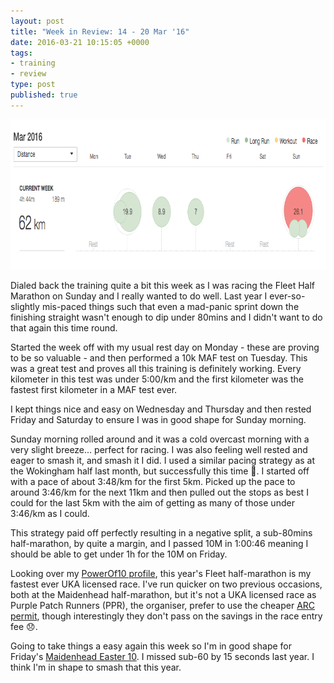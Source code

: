 ```yaml
---
layout: post
title: "Week in Review: 14 - 20 Mar '16"
date: 2016-03-21 10:15:05 +0000
tags:
- training
- review
type: post
published: true
---
```


<a href="/img/week-in-review-14-20Mar16.png"><img alt="Week in Review: 14 - 20 Mar '16" class="center" height="240" src="/img/week-in-review-14-20Mar16.png" width="840" /></a>

Dialed back the training quite a bit this week as I was racing the Fleet Half Marathon on Sunday and I really wanted to do well.  Last year I ever-so-slightly mis-paced things such that even a mad-panic sprint down the finishing straight wasn't enough to dip under 80mins and I didn't want to do that again this time round.

Started the week off with my usual rest day on Monday - these are proving to be so valuable - and then performed a 10k MAF test on Tuesday.  This was a great test and proves all this training is definitely working. Every kilometer in this test was under 5:00/km and the first kilometer was the fastest first kilometer in a MAF test ever.

I kept things nice and easy on Wednesday and Thursday and then rested Friday and Saturday to ensure I was in good shape for Sunday morning.

Sunday morning rolled around and it was a cold overcast morning with a very slight breeze... perfect for racing.  I was also feeling well rested and eager to smash it, and smash it I did. I used a similar pacing strategy as at the Wokingham half last month, but successfully this time 🙂. I started off with a pace of about 3:48/km for the first 5km. Picked up the pace to around 3:46/km for the next 11km and then pulled out the stops as best I could for the last 5km with the aim of getting as many of those under 3:46/km as I could.

This strategy paid off perfectly resulting in a negative split, a sub-80mins half-marathon, by quite a margin, and I passed 10M in 1:00:46 meaning I should be able to get under 1h for the 10M on Friday.

Looking over my [PowerOf10 profile](http://www.thepowerof10.info/athletes/profile.aspx?athleteid=246985), this year's Fleet half-marathon is my fastest ever UKA licensed race.  I've run quicker on two previous occasions, both at the Maidenhead half-marathon, but it's not a UKA licensed race as Purple Patch Runners (PPR), the organiser, prefer to use the cheaper [ARC permit](http://www.runningclubs.org.uk/general_info.htm), though interestingly they don't pass on the savings in the race entry fee 😞.

Going to take things a easy again this week so I'm in good shape for Friday's [Maidenhead Easter 10](http://www.maidenheadac.co.uk/easter+10/general). I missed sub-60 by 15 seconds last year. I think I'm in shape to smash that this year.
